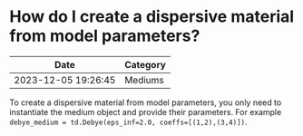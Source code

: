 # How do I create a dispersive material from model parameters?

| Date       | Category    |
|------------|-------------|
| 2023-12-05 19:26:45 | Mediums |


To create a dispersive material from model parameters, you only need to instantiate the medium object and provide their parameters. For example `debye_medium = td.Debye(eps_inf=2.0, coeffs=[(1,2),(3,4)])`.

 
